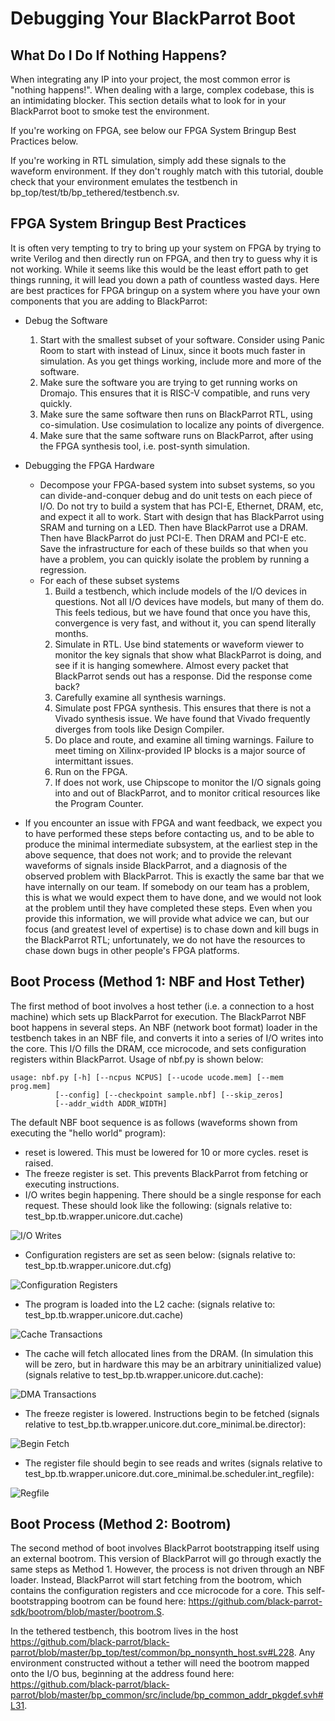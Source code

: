 # Debugging Your BlackParrot Boot

## What Do I Do If Nothing Happens?

When integrating any IP into your project, the most common error is "nothing happens!". When dealing with a large, complex codebase, this is an intimidating blocker. This section details what to look for in your BlackParrot boot to smoke test the environment.

If you're working on FPGA, see below our FPGA System Bringup Best Practices below.

If you're working in RTL simulation, simply add these signals to the waveform environment. If they don't roughly match with this tutorial, double check that your environment emulates the testbench in bp\_top/test/tb/bp\_tethered/testbench.sv.

## FPGA System Bringup Best Practices

It is often very tempting to try to bring up your system on FPGA by trying to write Verilog and then directly run on FPGA, and then try to guess why it is not working. While it seems like this would be the least effort path to get things running, it will lead you down a path of countless wasted days. Here are best practices for FPGA bringup on a system where you have your own components that you are adding to BlackParrot:

- Debug the Software
    1. Start with the smallest subset of your software. Consider using Panic Room to start with instead of Linux, since it boots much faster in simulation. As you get things working, include more and more of the software.
    2. Make sure the software you are trying to get running works on Dromajo. This ensures that it is RISC-V compatible, and runs very quickly.
    3. Make sure the same software then runs on BlackParrot RTL, using co-simulation. Use cosimulation to localize any points of divergence.   
    4. Make sure that the same software runs on BlackParrot, after using the FPGA synthesis tool, i.e. post-synth simulation.

- Debugging the FPGA Hardware
    - Decompose your FPGA-based system into subset systems, so you can divide-and-conquer debug and do unit tests on each piece of I/O. Do not try to build a system that has PCI-E, Ethernet, DRAM, etc, and expect it all to work. Start with design that has BlackParrot using SRAM and turning on a LED. Then have BlackParrot use a DRAM. Then have BlackParrot do just PCI-E. Then DRAM and PCI-E etc. Save the infrastructure for each of these builds so that when you have a problem, you can quickly isolate the problem by running a regression.
    - For each of these subset systems
        1. Build a testbench, which include models of the I/O devices in questions. Not all I/O devices have models, but many of them do. This feels tedious, but we have found that once you have this, convergence is very fast, and without it, you can spend literally months.
        2. Simulate in RTL. Use bind statements or waveform viewer to monitor the key signals that show what BlackParrot is doing, and see if it is hanging somewhere. Almost every packet that BlackParrot sends out has a response. Did the response come back?
        3. Carefully examine all synthesis warnings.
        4. Simulate post FPGA synthesis. This ensures that there is not a Vivado synthesis issue. We have found that Vivado frequently diverges from tools like Design Compiler.  
        5. Do place and route, and examine all timing warnings. Failure to meet timing on Xilinx-provided IP blocks is a major source of intermittant issues.
        6. Run on the FPGA.
        7. If does not work, use Chipscope to monitor the I/O signals going into and out of BlackParrot, and to monitor critical resources like the Program Counter.

- If you encounter an issue with FPGA and want feedback, we expect you to have performed these steps before contacting us, and to be able to produce the minimal intermediate subsystem, at the earliest step in the above sequence, that does not work; and to provide the relevant waveforms of signals inside BlackParrot, and a diagnosis of the observed problem with BlackParrot. This is exactly the same bar that we have internally on our team. If somebody on our team has a problem, this is what we would expect them to have done, and we would not look at the problem until they have completed these steps. Even when you provide this information, we will provide what advice we can, but our focus (and greatest level of expertise) is to chase down and kill bugs in the BlackParrot RTL; unfortunately, we do not have the resources to chase down bugs in other people's FPGA platforms.

## Boot Process (Method 1: NBF and Host Tether)

The first method of boot involves a host tether (i.e. a connection to a host machine) which sets up BlackParrot for execution. The BlackParrot NBF boot happens in several steps. An NBF (network boot format) loader in the testbench takes in an NBF file, and converts it into a series of I/O writes into the core. This I/O fills the DRAM, cce microcode, and sets configuration registers within BlackParrot. Usage of nbf.py is shown below:


    usage: nbf.py [-h] [--ncpus NCPUS] [--ucode ucode.mem] [--mem prog.mem]
              [--config] [--checkpoint sample.nbf] [--skip_zeros]
              [--addr_width ADDR_WIDTH]

The default NBF boot sequence is as follows (waveforms shown from executing the "hello world" program):
- reset is lowered. This must be lowered for 10 or more cycles. reset is raised.
- The freeze register is set. This prevents BlackParrot from fetching or executing instructions.
- I/O writes begin happening. There should be a single response for each request. These should look
  like the following: (signals relative to: test_bp.tb.wrapper.unicore.dut.cache)

![I/O Writes](debug_io.png)

- Configuration registers are set as seen below: (signals relative to:
  test_bp.tb.wrapper.unicore.dut.cfg)

![Configuration Registers](debug_cfgbus.png)

- The program is loaded into the L2 cache: (signals relative to:
  test_bp.tb.wrapper.unicore.dut.cache)

![Cache Transactions](debug_cache.png)

- The cache will fetch allocated lines from the DRAM. (In simulation this will be zero, but in
  hardware this may be an arbitrary uninitialized value) (signals relative to
test_bp.tb.wrapper.unicore.dut.cache):

![DMA Transactions](debug_dma.png)

- The freeze register is lowered. Instructions begin to be fetched (signals relative to
  test_bp.tb.wrapper.unicore.dut.core_minimal.be.director):

![Begin Fetch](debug_freeze.png)

- The register file should begin to see reads and writes (signals relative to
  test_bp.tb.wrapper.unicore.dut.core_minimal.be.scheduler.int_regfile):

![Regfile](debug_rf.png)


## Boot Process (Method 2: Bootrom)

The second method of boot involves BlackParrot bootstrapping itself using an external bootrom. This version of BlackParrot will go through exactly the same steps as Method 1. However, the process is not driven through an NBF loader. Instead, BlackParrot will start fetching from the bootrom, which contains the configuration registers and cce microcode for a core. This self-bootstrapping bootrom can be found here: https://github.com/black-parrot-sdk/bootrom/blob/master/bootrom.S.

In the tethered testbench, this bootrom lives in the host
https://github.com/black-parrot/black-parrot/blob/master/bp_top/test/common/bp_nonsynth_host.sv#L228. Any environment constructed without a tether will need the bootrom mapped onto the I/O bus, beginning at the address found here: https://github.com/black-parrot/black-parrot/blob/master/bp_common/src/include/bp_common_addr_pkgdef.svh#L31.

